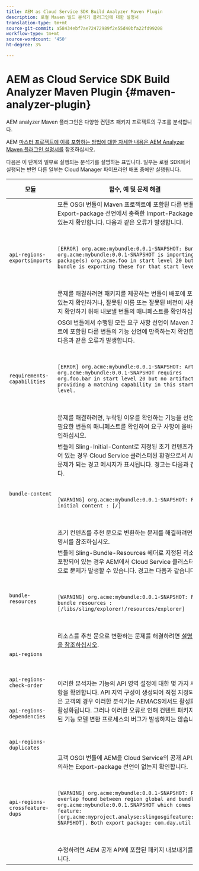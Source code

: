```yaml
---
title: AEM as Cloud Service SDK Build Analyzer Maven Plugin
description: 로컬 Maven 빌드 분석기 플러그인에 대한 설명서
translation-type: tm+mt
source-git-commit: a58434ebf7ae72472989f2e55d40bfa22fd99208
workflow-type: tm+mt
source-wordcount: '450'
ht-degree: 3%

---
```



# AEM as Cloud Service SDK Build Analyzer Maven Plugin {#maven-analyzer-plugin}

AEM analyzer Maven 플러그인은 다양한 컨텐츠 패키지 프로젝트의 구조를 분석합니다.

AEM [마스터 프로젝트에 이를 포함하는 방법에 대한 자세한 내용은 AEM Analyzer Maven 플러그인 설명서를](https://github.com/adobe/aemanalyser-maven-plugin/blob/main/aemanalyser-maven-plugin/README.md) 참조하십시오.

다음은 이 단계의 일부로 실행되는 분석기를 설명하는 표입니다. 일부는 로컬 SDK에서 실행되는 반면 다른 일부는 Cloud Manager 파이프라인 배포 중에만 실행됩니다.

| 모듈 | 함수, 예 및 문제 해결 | 로컬 SDK | Cloud Manager |
|---|---|---|---|
| `api-regions-exportsimports` | 모든 OSGI 번들이 Maven 프로젝트에 포함된 다른 번들의 Export-package 선언에서 충족한 Import-Package 선언이 있는지 확인합니다. 다음과 같은 오류가 발생합니다. <p> </p> `[ERROR] org.acme:mybundle:0.0.1-SNAPSHOT: Bundle org.acme:mybundle:0.0.1-SNAPSHOT is importing package(s) org.acme.foo in start level 20 but no bundle is exporting these for that start level.`<p> </p>문제를 해결하려면 패키지를 제공하는 번들이 배포에 포함되어 있는지 확인하거나, 잘못된 이름 또는 잘못된 버전이 사용되었는지 확인하기 위해 내보낼 번들의 매니페스트를 확인하십시오. | 예 | 예 |
| `requirements-capabilities` | OSGI 번들에서 수행된 모든 요구 사항 선언이 Maven 프로젝트에 포함된 다른 번들의 기능 선언에 만족하는지 확인합니다. 다음과 같은 오류가 발생합니다. <p> </p> `[ERROR] org.acme:mybundle:0.0.1-SNAPSHOT: Artifact org.acme:mybundle:0.0.1-SNAPSHOT requires org.foo.bar in start level 20 but no artifact is providing a matching capability in this start level.`<p> </p> 문제를 해결하려면, 누락된 이유를 확인하는 기능을 선언하거나 필요한 번들의 매니페스트를 확인하여 요구 사항이 올바른지 확인하십시오. | 예 | 예 |
| `bundle-content` | 번들에 Sling-Initial-Content로 지정된 초기 컨텐츠가 포함되어 있는 경우 Cloud Service 클러스터된 환경으로서 AEM에서 문제가 되는 경고 메시지가 표시됩니다. 경고는 다음과 같습니다. <p> </p> `[WARNING] org.acme:mybundle:0.0.1-SNAPSHOT: Found initial content : [/]` <p> </p>초기 컨텐츠를 추천 문으로 변환하는 문제를 해결하려면 참조 설명서를 참조하십시오. | 예 | 예 |
| `bundle-resources` | 번들에 Sling-Bundle-Resources 헤더로 지정된 리소스가 포함되어 있는 경우 AEM에서 Cloud Service 클러스터된 환경으로 문제가 발생할 수 있습니다. 경고는 다음과 같습니다.<p> </p> `[WARNING] org.acme:mybundle:0.0.1-SNAPSHOT: Found bundle resources : [/libs/sling/explorer!/resources/explorer]`<p> </p> 리소스를 추천 문으로 변환하는 문제를 해결하려면 [설명서 수정을 참조하십시오](https://experienceleague.adobe.com/docs/experience-manager-cloud-service/implementing/developing/aem-project-content-package-structure.html?lang=en#repo-init). | 예 | 예 |
| `api-regions`<p> </p>`api-regions-check-order`<p> </p>`api-regions-dependencies`<p> </p>`api-regions-duplicates` | 이러한 분석자는 기능의 API 영역 설정에 대한 몇 가지 세부 사항을 확인합니다. API 지역 구성이 생성되어 직접 지정되지 않은 고객의 경우 이러한 분석기는 AEMACS에서도 활성화되므로 활성화됩니다. 그러나 이러한 오류로 인해 컨텐트 패키지에 포함된 기능 모델 변환 프로세스의 버그가 발생하지는 않습니다. | 예 | 예 |
| `api-regions-crossfeature-dups` | 고객 OSGI 번들에 AEM을 Cloud Service의 공개 API로 재정의하는 Export-package 선언이 없는지 확인합니다.<p> </p>`[WARNING] org.acme:mybundle:0.0.1-SNAPSHOT: Package overlap found between region global and bundle org.acme:mybundle:0.0.1.SNAPSHOT which comes from feature: [org.acme:myproject.analyse:slingosgifeature:0.0.1-SNAPSHOT]. Both export package: com.day.util`<p> </p>수정하려면 AEM 공개 API에 포함된 패키지 내보내기를 중지합니다. | 예 | 예 |